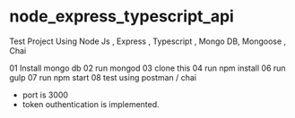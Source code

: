 # node_express_typescript_api
Test Project Using Node Js , Express , Typescript , Mongo DB, Mongoose , Chai

01 Install mongo db
02 run mongod
03 clone this
04 run npm install
06 run gulp
07 run npm start 
08 test using postman / chai
* port is 3000
* token outhentication is implemented.

